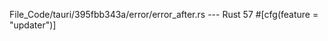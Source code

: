 File_Code/tauri/395fbb343a/error/error_after.rs --- Rust
                                                                                                                                                            57   #[cfg(feature = "updater")]

